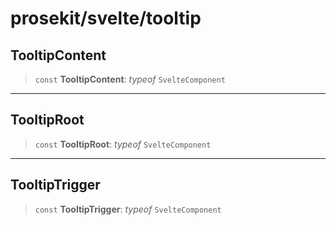 # prosekit/svelte/tooltip

<a id="TooltipContent" name="TooltipContent"></a>

## TooltipContent

> `const` **TooltipContent**: *typeof* `SvelteComponent`

***

<a id="TooltipRoot" name="TooltipRoot"></a>

## TooltipRoot

> `const` **TooltipRoot**: *typeof* `SvelteComponent`

***

<a id="TooltipTrigger" name="TooltipTrigger"></a>

## TooltipTrigger

> `const` **TooltipTrigger**: *typeof* `SvelteComponent`
